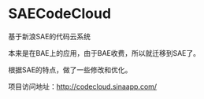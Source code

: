 # SAECodeCloud
基于新浪SAE的代码云系统

本来是在BAE上的应用，由于BAE收费，所以就迁移到SAE了。

根据SAE的特点，做了一些修改和优化。

项目访问地址：http://codecloud.sinaapp.com/
